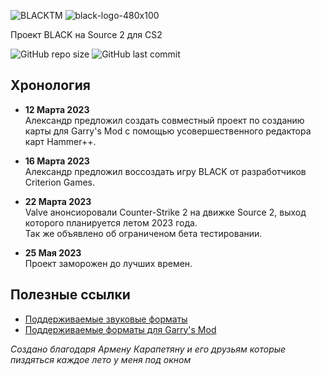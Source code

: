 ![BLACKTM][BLACK LIGHT MODE]
![black-logo-480x100][BLACK DARK MODE]

Проект BLACK на Source 2 для CS2

![GitHub repo size][info repo size]
![GitHub last commit][info last commit]

## Хронология

- **12 Марта 2023**<br>
Александр предложил создать совместный проект по созданию карты для Garry's Mod с помощью усовершественного редактора карт Hammer++.

- **16 Марта 2023**<br>
Александр предложил воссоздать игру BLACK от разработчиков Criterion Games.

- **22 Марта 2023**<br>
Valve анонсиоровали Counter-Strike 2 на движке Source 2, выход которого планируется летом 2023 года.<br>
Так же объявлено об ограниченом бета тестировании.

- **25 Мая 2023**<br>
Проект заморожен до лучших времен.

## Полезные ссылки

- [Поддерживаемые звуковые форматы][snd source]
- [Поддерживаемые форматы для Garry's Mod][snd gmod]

_Создано благодаря Армену Карапетяну и его друзьям которые пиздяться каждое лето у меня под окном_

<!-- Информация о репозитории (Shields.io) -->
[info repo size]: https://img.shields.io/github/repo-size/boxden/hammerplusplus-experience
[info last commit]: https://img.shields.io/github/last-commit/boxden/hammerplusplus-experience

<!-- Ссылки -->
[snd source]: https://gmod-games.thouvest.ovh/documents/sound_supported_formats.htm
[snd gmod]: https://originahl-scripts.com/en/help/gmod-sounds-supported-formats
[tool hammer++]: https://github.com/ficool2/HammerPlusPlus-Website/releases
[BLACK LIGHT MODE]: https://user-images.githubusercontent.com/30258996/226437512-79cddfbd-049d-40d4-b4f0-0337b0194d7b.png#gh-light-mode-only
[BLACK DARK MODE]: https://user-images.githubusercontent.com/30258996/226460603-b07161a6-8d90-45db-a623-c42a7ceb1c3b.png#gh-dark-mode-only
